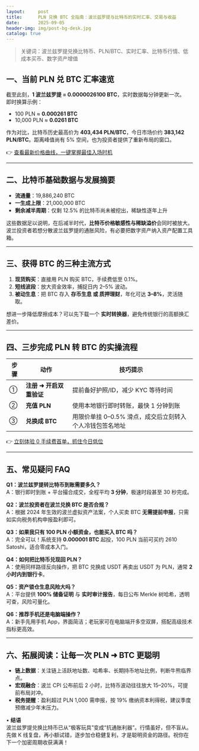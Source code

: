 ```yaml
---
layout:     post
title:      PLN 兑换 BTC 全指南：波兰兹罗提与比特币的实时汇率、交易与收益
date:       2025-09-05
header-img: img/post-bg-desk.jpg
catalog: true
---
```


> 关键词：波兰兹罗提兑换比特币、PLN/BTC、实时汇率、比特币行情、低成本买币、数字资产增值

## 一、当前 PLN 兑 BTC 汇率速览

截至此刻，**1 波兰兹罗提 = 0.0000026100 BTC**，实时数据每分钟更新一次。  
即时换算示例：

- 100 PLN ≈ **0.000261 BTC**  
- 10,000 PLN ≈ **0.0261 BTC**  

作为对比，比特币历史最高价为 **403,434 PLN/BTC**，今日市场价约 **383,142 PLN/BTC**。距离峰值尚有 5% 空间，也为投资者提供了重新布局的窗口。

👉 [查看最新价格曲线，一键掌握最佳入场时机](https://okxdog.com/)

---

## 二、比特币基础数据与发展摘要

- **流通量**：19,886,240 BTC  
- **一生成上限**：21,000,000 BTC  
- **剩余减半周期**：仅剩 12.5% 的比特币尚未被挖出，稀缺性逐年上升  

这些数据足以说明，在后减半时代，**比特币价格敏感性与稀缺溢价**会同时被放大。波兰投资者若想分散波兰兹罗提的通胀风险，有必要把数字资产纳入资产配置工具箱。

---

## 三、获得 BTC 的三种主流方式

1. **现货购买**：直接用 PLN 购买 BTC，手续费低至 0.1%。  
2. **短线波段**：放大资金效率，捕捉日内 2–5% 波动。  
3. **被动生息**：把 BTC 存入 **存币生息 或 质押理财**，年化可达 **3–8%**，灵活随取。

想进一步降低摩擦成本？可以先下载一个 **实时转换器**，避免传统银行的高额换汇差价。

---

## 四、三步完成 PLN 转 BTC 的实操流程

| 步骤 | 动作 | 技巧提示 |
|------|------|----------|
| ① | **注册 ➜ 开启双重验证** | 提前备好护照/ID，减少 KYC 等待时间 |
| ② | **充值 PLN** | 使用本地银行即时转账，最快 1 分钟到账 |
| ③ | **兑换成 BTC** | 用限价单挂 0–0.5% 滑点，成交后立刻转入个人冷钱包签名地址 |

👉 [立刻体验 0 手续费首单，抓住今日低位](https://okxdog.com/)

---

## 五、常见疑问 FAQ

**Q1：波兰兹罗提转比特币到账需要多久？**  
A：银行即时到账 + 平台撮合成交，全程平均 **3 分钟**，极速时段甚至 30 秒完成。

**Q2：波兰投资者在波兰兑换 BTC 是否合规？**  
A：根据 2024 年生效的波兰虚拟资产法案，个人买卖 BTC **无需提前申报**，只需如实向税务机构申报盈利即可。

**Q3：如果我只有 100 PLN 小额资金，也能买入 BTC 吗？**  
A：完全可以！系统支持 **0.000001 BTC** 起投，100 PLN 当前可买约 2610 Satoshi，适合零成本入门。

**Q4：如何把比特币兑现回 PLN？**  
A：使用同样路径反向操作，把 BTC 兑换成 USDT 再卖出 USDT 为 PLN，通常 **2 小时内到银行卡**。

**Q5：资产锁仓生息风险大吗？**  
A：平台提供 **100% 储备证明** 与 **实时审计报告**，每日公布 Merkle 树哈希，透明可查，风险可量化。

**Q6：推荐手机还是电脑端操作？**  
A：新手先用手机 App，界面简洁；老玩家可在电脑端开多空双屏，搭配高级技术指标更高效。

---

## 六、拓展阅读：让每一次 PLN ➜ BTC 更聪明

- **链上数据**：关注链上活跃地址数、哈希率、长期持币地址比例，判断牛熊临界点。  
- **宏观融合**：波兰 CPI 公布前后 2 小时，比特币波动往往放大 15–20%，可提前布局对冲。  
- **税务提醒**：盈利超过 PLN 1,000 需申报，按 19% 缴纳资本利得税，建议季度预缴减少年末压力。

• **结语**  
波兰兹罗提兑换比特币已从“极客玩具”变成“抗通胀利器”。行情虽好，但不盲从。先做 K 线复盘，再小额试错，逐步加仓稳健复利，才是聪明资金的路径。祝你在下一个加密周期收获满满！